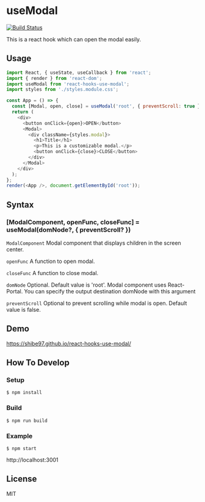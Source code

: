 # useModal

[![Build Status](https://travis-ci.org/shibe97/react-hooks-use-modal.svg?branch=master)](https://travis-ci.org/shibe97/react-hooks-use-modal)

This is a react hook which can open the modal easily.

## Usage

```javascript
import React, { useState, useCallback } from 'react';
import { render } from 'react-dom';
import useModal from 'react-hooks-use-modal';
import styles from './styles.module.css';

const App = () => {
  const [Modal, open, close] = useModal('root', { preventScroll: true });
  return (
    <div>
      <button onClick={open}>OPEN</button>
      <Modal>
        <div className={styles.modal}>
          <h1>Title</h1>
          <p>This is a customizable modal.</p>
          <button onClick={close}>CLOSE</button>
        </div>
      </Modal>
    </div>
  );
};
render(<App />, document.getElementById('root'));
```

## Syntax

### [ModalComponent, openFunc, closeFunc] = useModal(domNode?, { preventScroll? })

`ModalComponent`
Modal component that displays children in the screen center.

`openFunc`
A function to open modal.

`closeFunc`
A function to close modal.

`domNode`
Optional.
Default value is 'root'.
Modal component uses React-Portal.
You can specify the output destination domNode with this argument

`preventScroll`
Optional to prevent scrolling while modal is open.
Default value is false.

## Demo

https://shibe97.github.io/react-hooks-use-modal/

## How To Develop

### Setup

```
$ npm install
```

### Build

```
$ npm run build
```

### Example

```
$ npm start
```

http://localhost:3001

## License

MIT
